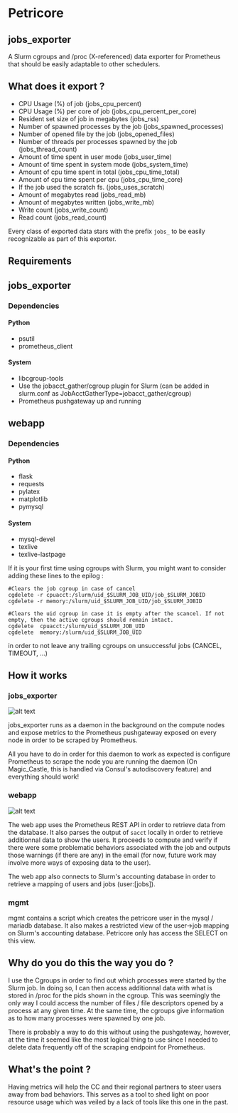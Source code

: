 # Petricore
## jobs_exporter
A Slurm cgroups and /proc (X-referenced) data exporter for Prometheus that should be easily adaptable to other schedulers.

## What does it export ?
- CPU Usage (%) of job (jobs_cpu_percent)
- CPU Usage (%) per core of job (jobs_cpu_percent_per_core)
- Resident set size of job in megabytes (jobs_rss)
- Number of spawned processes by the job (jobs_spawned_processes)
- Number of opened file by the job (jobs_opened_files)
- Number of threads per processes spawned by the job (jobs_thread_count)
- Amount of time spent in user mode (jobs_user_time)
- Amount of time spent in system mode (jobs_system_time)
- Amount of cpu time spent in total (jobs_cpu_time_total)
- Amount of cpu time spent per cpu (jobs_cpu_time_core)
- If the job used the scratch fs. (jobs_uses_scratch)
- Amount of megabytes read (jobs_read_mb)
- Amount of megabytes written (jobs_write_mb)
- Write count (jobs_write_count)
- Read count (jobs_read_count)

Every class of exported data stars with the prefix `jobs_` to be easily recognizable as part of this exporter.

## Requirements

## jobs_exporter
### Dependencies
#### Python
- psutil
- prometheus_client

#### System
- libcgroup-tools
- Use the jobacct_gather/cgroup plugin for Slurm (can be added in slurm.conf as JobAcctGatherType=jobacct_gather/cgroup)
- Prometheus pushgateway up and running

## webapp
### Dependencies
#### Python
- flask
- requests
- pylatex
- matplotlib
- pymysql

#### System
- mysql-devel
- texlive
- texlive-lastpage

If it is your first time using cgroups with Slurm, you might want to consider adding these lines to the epilog : 

```
#Clears the job cgroup in case of cancel
cgdelete -r cpuacct:/slurm/uid_$SLURM_JOB_UID/job_$SLURM_JOBID
cgdelete -r memory:/slurm/uid_$SLURM_JOB_UID/job_$SLURM_JOBID

#Clears the uid cgroup in case it is empty after the scancel. If not empty, then the active cgroups should remain intact.
cgdelete  cpuacct:/slurm/uid_$SLURM_JOB_UID
cgdelete  memory:/slurm/uid_$SLURM_JOB_UID
```

in order to not leave any trailing cgroups on unsuccessful jobs (CANCEL, TIMEOUT, ...)

## How it works
### jobs_exporter
![alt text](https://docs.google.com/drawings/d/e/2PACX-1vSOLM2Q9AZYmsRYqsevTvpWUysPeAhbdIre1CnQ-ti78A6XBHMxWXbJhZLqp7bg7RAEwhHoROTnqX0S/pub?w=1315&h=704 "Jobs Exporter Diagram")

jobs_exporter runs as a daemon in the background on the compute nodes and expose metrics to the Prometheus pushgateway exposed on every node in order to be scraped by Prometheus.

All you have to do in order for this daemon to work as expected is configure Prometheus to scrape the node you are running the daemon (On Magic_Castle, this is handled via Consul's autodiscovery feature) and everything should work!

### webapp
![alt text](https://docs.google.com/drawings/d/e/2PACX-1vRgZzeBaogtesA9l_xBIsGIpIaiCBhWDK-T8EDSs72Kp9HEpKcYPwR01ENmOnSGvugmN_4_DQ9Fdo5S/pub?w=1315&h=704 "Web app Diagram")

The web app uses the Prometheus REST API in order to retrieve data from the database. It also parses the output of `sacct` locally in order to retrieve additionnal data to show the users. It proceeds to compute and verify if there were some problematic behaviors associated with the job and outputs those warnings (if there are any) in the email (for now, future work may involve more ways of exposing data to the user).

The web app also connects to Slurm's accounting database in order to retrieve a mapping of users and jobs (user:[jobs]).

### mgmt
mgmt contains a script which creates the petricore user in the mysql / mariadb database. It also makes a restricted view of the user->job mapping on Slurm's accounting database. Petricore only has access the SELECT on this view.

## Why do you do this the way you do ?
I use the Cgroups in order to find out which processes were started by the Slurm job. In doing so, I can then access additionnal data with what is stored in /proc for the pids shown in the cgroup. This was seemingly the only way I could access the number of files / file descriptors opened by a process at any given time. At the same time, the cgroups give information as to how many processes were spawned by one job.

There is probably a way to do this without using the pushgateway, however, at the time it seemed like the most logical thing to use since I needed to delete data frequently off of the scraping endpoint for Prometheus.

## What's the point ?
Having metrics will help the CC and their regional partners to steer users away from bad behaviors. This serves as a tool to shed light on poor resource usage which
was veiled by a lack of tools like this one in the past.


